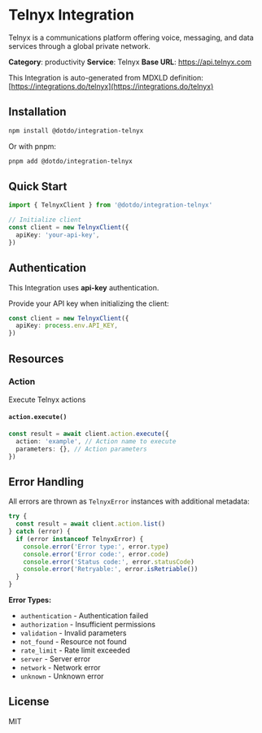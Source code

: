 # Telnyx Integration

Telnyx is a communications platform offering voice, messaging, and data services through a global private network.

**Category**: productivity
**Service**: Telnyx
**Base URL**: https://api.telnyx.com

This Integration is auto-generated from MDXLD definition: [https://integrations.do/telnyx](https://integrations.do/telnyx)

## Installation

```bash
npm install @dotdo/integration-telnyx
```

Or with pnpm:

```bash
pnpm add @dotdo/integration-telnyx
```

## Quick Start

```typescript
import { TelnyxClient } from '@dotdo/integration-telnyx'

// Initialize client
const client = new TelnyxClient({
  apiKey: 'your-api-key',
})
```

## Authentication

This Integration uses **api-key** authentication.

Provide your API key when initializing the client:

```typescript
const client = new TelnyxClient({
  apiKey: process.env.API_KEY,
})
```

## Resources

### Action

Execute Telnyx actions

#### `action.execute()`

```typescript
const result = await client.action.execute({
  action: 'example', // Action name to execute
  parameters: {}, // Action parameters
})
```

## Error Handling

All errors are thrown as `TelnyxError` instances with additional metadata:

```typescript
try {
  const result = await client.action.list()
} catch (error) {
  if (error instanceof TelnyxError) {
    console.error('Error type:', error.type)
    console.error('Error code:', error.code)
    console.error('Status code:', error.statusCode)
    console.error('Retryable:', error.isRetriable())
  }
}
```

**Error Types:**

- `authentication` - Authentication failed
- `authorization` - Insufficient permissions
- `validation` - Invalid parameters
- `not_found` - Resource not found
- `rate_limit` - Rate limit exceeded
- `server` - Server error
- `network` - Network error
- `unknown` - Unknown error

## License

MIT
